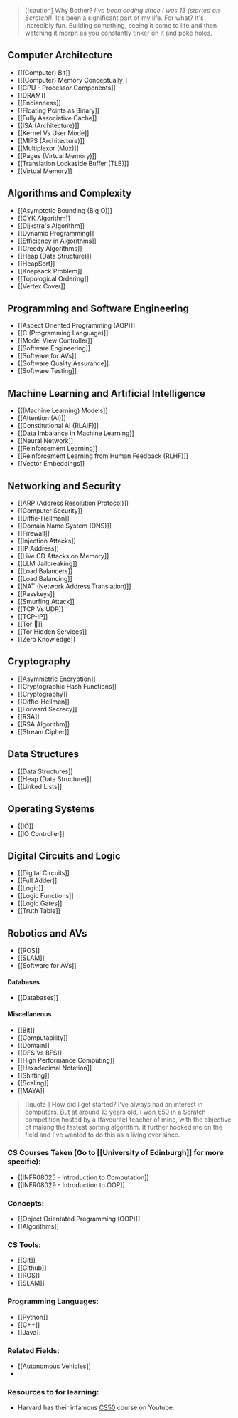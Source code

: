 > [!caution] Why Bother?
> *I've been coding since I was 13 (started on Scratch!)*. It's been a significant part of my life. For what? It's incredibly fun. Building something, seeing it come to life and then watching it morph as you constantly tinker on it and poke holes. 



## Computer Architecture
- [[(Computer) Bit]]
- [[(Computer) Memory Conceptually]]
- [[CPU - Processor Components]]
- [[DRAM]]
- [[Endianness]]
- [[Floating Points as Binary]]
- [[Fully Associative Cache]]
- [[ISA (Architecture)]]
- [[Kernel Vs User Mode]]
- [[MIPS (Architecture)]]
- [[Multiplexor (Mux)]]
- [[Pages (Virtual Memory)]]
- [[Translation Lookaside Buffer (TLB)]]
- [[Virtual Memory]]

## Algorithms and Complexity
- [[Asymptotic Bounding (Big O)]]
- [[CYK Algorithm]]
- [[Dijkstra's Algorithm]]
- [[Dynamic Programming]]
- [[Efficiency in Algorithms]]
- [[Greedy Algorithms]]
- [[Heap (Data Structure)]]
- [[HeapSort]]
- [[Knapsack Problem]]
- [[Topological Ordering]]
- [[Vertex Cover]]

## Programming and Software Engineering
- [[Aspect Oriented Programming (AOP)]]
- [[C (Programming Language)]]
- [[Model View Controller]]
- [[Software Engineering]]
- [[Software for AVs]]
- [[Software Quality Assurance]]
- [[Software Testing]]

## Machine Learning and Artificial Intelligence
- [[(Machine Learning) Models]]
- [[Attention (AI)]]
- [[Constitutional AI (RLAIF)]]
- [[Data Imbalance in Machine Learning]]
- [[Neural Network]]
- [[Reinforcement Learning]]
- [[Reinforcement Learning from Human Feedback (RLHF)]]
- [[Vector Embeddings]]

## Networking and Security
- [[ARP (Address Resolution Protocol)]]
- [[Computer Security]]
- [[Diffie-Hellman]]
- [[Domain Name System (DNS)]]
- [[Firewall]]
- [[Injection Attacks]]
- [[IP Address]]
- [[Live CD Attacks on Memory]]
- [[LLM Jailbreaking]]
- [[Load Balancers]]
- [[Load Balancing]]
- [[NAT (Network Address Translation)]]
- [[Passkeys]]
- [[Smurfing Attack]]
- [[TCP Vs UDP]]
- [[TCP-IP]]
- [[Tor 🧅]]
- [[Tor Hidden Services]]
- [[Zero Knowledge]]

## Cryptography
- [[Asymmetric Encryption]]
- [[Cryptographic Hash Functions]]
- [[Cryptography]]
- [[Diffie-Hellman]]
- [[Forward Secrecy]]
- [[RSA]]
- [[RSA Algorithm]]
- [[Stream Cipher]]

## Data Structures
- [[Data Structures]]
- [[Heap (Data Structure)]]
- [[Linked Lists]]

## Operating Systems
- [[IO]]
- [[IO Controller]]

## Digital Circuits and Logic
- [[Digital Circuits]]
- [[Full Adder]]
- [[Logic]]
- [[Logic Functions]]
- [[Logic Gates]]
- [[Truth Table]]

## Robotics and AVs
- [[ROS]]
- [[SLAM]]
- [[Software for AVs]]

#### Databases
- [[Databases]]

#### Miscellaneous
- [[Bit]]
- [[Computability]]
- [[Domain]]
- [[DFS Vs BFS]]
- [[High Performance Computing]]
- [[Hexadecimal Notation]]
- [[Shifting]]
- [[Scaling]]
- [[MAYA]]



















> [!quote ] How did I get started?
> I've always had an interest in computers. But at around 13 years old, I won €50 in a Scratch competition hosted by a (favourite) teacher of mine, with the objective of making the fastest sorting algorithm. It further hooked me on the field and I've wanted to do this as a living ever since.

### CS Courses Taken (Go to [[University of Edinburgh]] for more specific):
- [[INFR08025 - Introduction to Computation]]
- [[INFR08029 - Introduction to OOP]]

### Concepts:
- [[Object Orientated Programming (OOP)]]
- [[Algorithms]]

### CS Tools:
- [[Git]]
- [[Github]]
- [[ROS]]
- [[SLAM]]

### Programming Languages:
- [[Python]]
- [[C++]]
- [[Java]]

### Related Fields:
- [[Autonomous Vehicles]]
- 

### Resources to for learning:
- Harvard has their infamous [CS50](https://cs50.harvard.edu/x/2023/) course on Youtube.